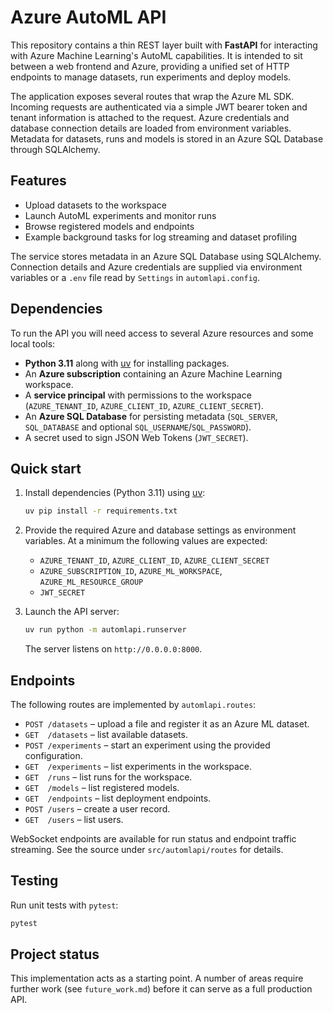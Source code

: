# Azure AutoML API

This repository contains a thin REST layer built with **FastAPI** for interacting with Azure Machine Learning's AutoML capabilities. It is intended to sit between a web frontend and Azure, providing a unified set of HTTP endpoints to manage datasets, run experiments and deploy models.

The application exposes several routes that wrap the Azure ML SDK. Incoming requests are authenticated via a simple JWT bearer token and tenant information is attached to the request. Azure credentials and database connection details are loaded from environment variables. Metadata for datasets, runs and models is stored in an Azure SQL Database through SQLAlchemy.

## Features

- Upload datasets to the workspace
- Launch AutoML experiments and monitor runs
- Browse registered models and endpoints
- Example background tasks for log streaming and dataset profiling

The service stores metadata in an Azure SQL Database using SQLAlchemy. Connection details and Azure credentials are supplied via environment variables or a `.env` file read by `Settings` in `automlapi.config`.

## Dependencies

To run the API you will need access to several Azure resources and some local tools:

- **Python 3.11** along with [uv](https://github.com/astral-sh/uv) for installing packages.
- An **Azure subscription** containing an Azure Machine Learning workspace.
- A **service principal** with permissions to the workspace (`AZURE_TENANT_ID`, `AZURE_CLIENT_ID`, `AZURE_CLIENT_SECRET`).
- An **Azure SQL Database** for persisting metadata (`SQL_SERVER`, `SQL_DATABASE` and optional `SQL_USERNAME`/`SQL_PASSWORD`).
- A secret used to sign JSON Web Tokens (`JWT_SECRET`).

## Quick start

1. Install dependencies (Python 3.11) using [uv](https://github.com/astral-sh/uv):

   ```bash
   uv pip install -r requirements.txt
   ```

2. Provide the required Azure and database settings as environment variables. At a minimum the following values are expected:

   - `AZURE_TENANT_ID`, `AZURE_CLIENT_ID`, `AZURE_CLIENT_SECRET`
   - `AZURE_SUBSCRIPTION_ID`, `AZURE_ML_WORKSPACE`, `AZURE_ML_RESOURCE_GROUP`
   - `JWT_SECRET`

3. Launch the API server:

   ```bash
   uv run python -m automlapi.runserver
   ```

   The server listens on `http://0.0.0.0:8000`.

## Endpoints

The following routes are implemented by `automlapi.routes`:

- `POST /datasets` – upload a file and register it as an Azure ML dataset.
- `GET  /datasets` – list available datasets.
- `POST /experiments` – start an experiment using the provided configuration.
- `GET  /experiments` – list experiments in the workspace.
- `GET  /runs` – list runs for the workspace.
- `GET  /models` – list registered models.
- `GET  /endpoints` – list deployment endpoints.
- `POST /users` – create a user record.
- `GET  /users` – list users.

WebSocket endpoints are available for run status and endpoint traffic streaming. See the source under `src/automlapi/routes` for details.

## Testing

Run unit tests with `pytest`:

```bash
pytest
```

## Project status

This implementation acts as a starting point. A number of areas require further work (see `future_work.md`) before it can serve as a full production API.
